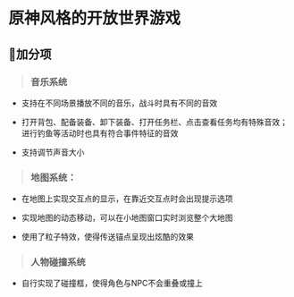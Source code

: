 # 原神风格的开放世界游戏

## 🌟加分项

> ### 音乐系统

-  支持在不同场景播放不同的音乐，战斗时具有不同的音效

-  打开背包、配备装备、卸下装备、打开任务栏、点击查看任务均有特殊音效；进行钓鱼等活动时也具有符合事件特征的音效

-  支持调节声音大小

> ### 地图系统：

- 在地图上实现交互点的显示，在靠近交互点时会出现提示选项
  
- 实现地图的动态移动，可以在小地图窗口实时浏览整个大地图

- 使用了粒子特效，使得传送锚点呈现出炫酷的效果

> ### 人物碰撞系统

- 自行实现了碰撞框，使得角色与NPC不会重叠或撞上
